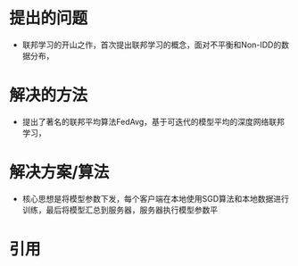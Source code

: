 # 提出的问题
- 联邦学习的开山之作，首次提出联邦学习的概念，面对不平衡和Non-IDD的数据分布，

# 解决的方法
- 提出了著名的联邦平均算法FedAvg，基于可迭代的模型平均的深度网络联邦学习，

# 解决方案/算法
- 核心思想是将模型参数下发，每个客户端在本地使用SGD算法和本地数据进行训练，最后将模型汇总到服务器，服务器执行模型参数平

# 引用